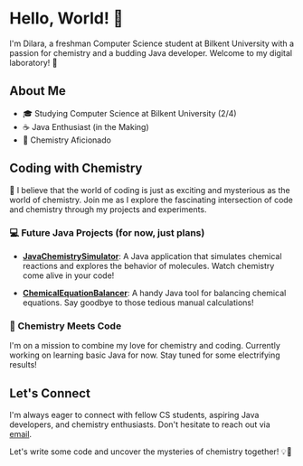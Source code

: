 # Hello, World! 👋

I'm Dilara, a freshman Computer Science student at Bilkent University with a passion for chemistry and a budding Java developer. Welcome to my digital laboratory! 🔬

## About Me

- 🎓 Studying Computer Science at Bilkent University (2/4)
- ☕ Java Enthusiast (in the Making)
- 🧪 Chemistry Aficionado

## Coding with Chemistry

🌟 I believe that the world of coding is just as exciting and mysterious as the world of chemistry. Join me as I explore the fascinating intersection of code and chemistry through my projects and experiments.

### 💻 Future Java Projects (for now, just plans)

- [**JavaChemistrySimulator**](https://github.com/dilaraxqw/JavaChemistrySimulator): A Java application that simulates chemical reactions and explores the behavior of molecules. Watch chemistry come alive in your code!

- [**ChemicalEquationBalancer**](https://github.com/dilaraerbenzer/ChemicalEquationBalancer): A handy Java tool for balancing chemical equations. Say goodbye to those tedious manual calculations!

### 🧪 Chemistry Meets Code

I'm on a mission to combine my love for chemistry and coding. Currently working on learning basic Java for now. Stay tuned for some electrifying results!

## Let's Connect

I'm always eager to connect with fellow CS students, aspiring Java developers, and chemistry enthusiasts. Don't hesitate to reach out via [email](mailto:dilaraerbenzer.ug.bilkent.edu.tr).

Let's write some code and uncover the mysteries of chemistry together! 💡🌌
